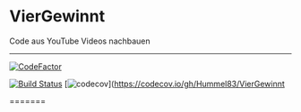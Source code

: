 # VierGewinnt
Code aus YouTube Videos nachbauen

---
[![CodeFactor](https://www.codefactor.io/repository/github/hummel83/viergewinnt/badge/master)](https://www.codefactor.io/repository/github/hummel83/viergewinnt/overview/master)


[![Build Status](https://travis-ci.com/Hummel83/VierGewinnt.svg?branch=master)](https://travis-ci.com/Hummel83/VierGewinnt
)
[![codecov](https://codecov.io/gh/Hummel83/VierGewinnt/branch/master/graph/badge.svg)](https://codecov.io/gh/Hummel83/VierGewinnt

=======

